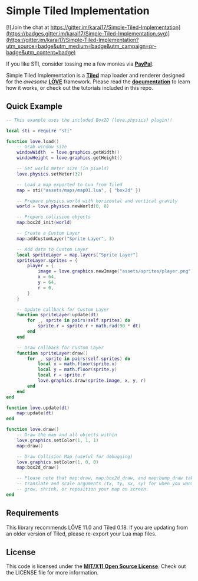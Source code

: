 # Simple Tiled Implementation

[![Join the chat at https://gitter.im/karai17/Simple-Tiled-Implementation](https://badges.gitter.im/karai17/Simple-Tiled-Implementation.svg)](https://gitter.im/karai17/Simple-Tiled-Implementation?utm_source=badge&utm_medium=badge&utm_campaign=pr-badge&utm_content=badge)

If you like STI, consider tossing me a few monies via [**PayPal**][paypal].

Simple Tiled Implementation is a [**Tiled**][Tiled] map loader and renderer designed for the *awesome* [**LÖVE**][LOVE] framework. Please read the [**documentation**][dox] to learn how it works, or check out the tutorials included in this repo.

## Quick Example

```lua
-- This example uses the included Box2D (love.physics) plugin!!

local sti = require "sti"

function love.load()
	-- Grab window size
	windowWidth  = love.graphics.getWidth()
	windowHeight = love.graphics.getHeight()

	-- Set world meter size (in pixels)
	love.physics.setMeter(32)

	-- Load a map exported to Lua from Tiled
	map = sti("assets/maps/map01.lua", { "box2d" })

	-- Prepare physics world with horizontal and vertical gravity
	world = love.physics.newWorld(0, 0)

	-- Prepare collision objects
	map:box2d_init(world)

	-- Create a Custom Layer
	map:addCustomLayer("Sprite Layer", 3)

	-- Add data to Custom Layer
	local spriteLayer = map.layers["Sprite Layer"]
	spriteLayer.sprites = {
		player = {
			image = love.graphics.newImage("assets/sprites/player.png"),
			x = 64,
			y = 64,
			r = 0,
		}
	}

	-- Update callback for Custom Layer
	function spriteLayer:update(dt)
		for _, sprite in pairs(self.sprites) do
			sprite.r = sprite.r + math.rad(90 * dt)
		end
	end

	-- Draw callback for Custom Layer
	function spriteLayer:draw()
		for _, sprite in pairs(self.sprites) do
			local x = math.floor(sprite.x)
			local y = math.floor(sprite.y)
			local r = sprite.r
			love.graphics.draw(sprite.image, x, y, r)
		end
	end
end

function love.update(dt)
	map:update(dt)
end

function love.draw()
	-- Draw the map and all objects within
	love.graphics.setColor(1, 1, 1)
	map:draw()

	-- Draw Collision Map (useful for debugging)
	love.graphics.setColor(1, 0, 0)
	map:box2d_draw()

	-- Please note that map:draw, map:box2d_draw, and map:bump_draw take
	-- translate and scale arguments (tx, ty, sx, sy) for when you want to
	-- grow, shrink, or reposition your map on screen.
end
```

## Requirements

This library recommends LÖVE 11.0 and Tiled 0.18. If you are updating from an older version of Tiled, please re-export your Lua map files.

## License

This code is licensed under the [**MIT/X11 Open Source License**][MIT]. Check out the LICENSE file for more information.

[Tiled]: http://www.mapeditor.org/
[LOVE]: https://www.love2d.org/
[dox]: http://karai17.github.io/Simple-Tiled-Implementation/
[MIT]: http://www.opensource.org/licenses/mit-license.html
[paypal]: https://www.paypal.me/LandonManning
